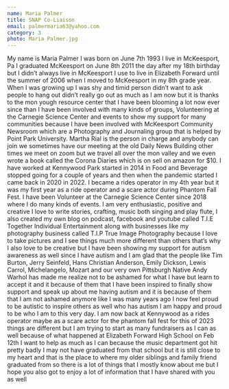 ```yaml
---
name: Maria Palmer
title: SNAP Co-Liaison
email: palmermaria63@yahoo.com
category: 3
photo: Maria Palmer.jpg
---
```


My name is Maria Palmer I was born on June 7th 1993 I live in McKeesport, Pa I graduated McKeesport on June 8th 2011 the day after my 18th birthday but I didn’t always live in McKeesport I use to live in Elizabeth Forward until the summer of 2006 when I moved to McKeesport in my 8th grade year. When I was growing up I was shy and timid person didn’t want to ask people to hang out didn’t really go out as much as I am now but it is thanks to the mon yough resource center that I have been blooming a lot now ever since than I have been involved with many kinds of groups, Volunteering at the Carnegie Science Center and events to show my support for many communities because I have been involved with McKeesport Community Newsroom which are a Photography and Journaling group that is helped by Point Park University. Martha Rial is the person in charge and anybody can join we sometimes have our meeting at the old Daily News Building other times we meet on zoom but we travel all over the mon valley and we even wrote a book called the Corona Diaries which is on sell on amazon for $10. I have worked at Kennywood Park started in 2014 in Food and Beverage stopped going for a couple of years and then when the pandemic started I came back in 2020 in 2022. I became a rides operator in my 4th year but it was my first year as a ride operator and a scare actor during Phantom Fall Fest. I have been Volunteer at the Carnegie Science Center since 2018 where I do many kinds of events. I am very enthusiastic, positive and creative I love to write stories, crafting, music both singing and play flute, I also created my own blog on podcast, facebook and youtube called T.I.E Together Individual Entertainment along with businesses like my photography business called T.I.P True Image Photography because I love to take pictures and I see things much more different than others that’s why I also love to be creative but I have been showing my support for autism awareness as well since I have autism and I am glad that the people like Tim Burton, Jerry Seinfeld, Hans Christian Anderson, Emily Dickson, Lewis Carrol, Michelangelo, Mozart and our very own Pittsburgh Native Andy Warhol has made me realize not to be ashamed for what I have but learn to accept it and it because of them that I have been inspired to finally show support and speak up about me having autism and it is because of them that I am not ashamed anymore like I was many years ago I now feel proud to be autistic to inspire others as well who has autism I am happy and proud to be who I am to this very day. I am now back at Kennywood as a rides operator maybe as a scare actor for the phantom fall fest for this of 2023 things are different but I am trying to start as many fundraisers as I can as well because of what happened at Elizabeth Forward High School on Feb 12th I want to help as much as I can because the music department got hit pretty badly I may not have graduated from that school but it is still close to my heart and that is the place to where my older siblings and family friend graduated from so there is a lot of things that I mostly know about me but I hope you also got to enjoy a lot of information that I have shared with you as well 

